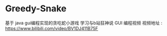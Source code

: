 # Greedy-Snake
基于 java gui编程实现的贪吃蛇小游戏
学习与b站狂神说 GUI 编程视频
视频地址 : https://www.bilibili.com/video/BV1DJ411B75F
